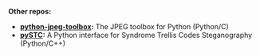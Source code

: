 **Other repos:**
- **[python-jpeg-toolbox](https://github.com/daniellerch/python-jpeg-toolbox):** The JPEG toolbox for Python (Python/C)
- **[pySTC](https://github.com/daniellerch/pySTC):** A Python interface for Syndrome Trellis Codes Steganography  (Python/C++)
